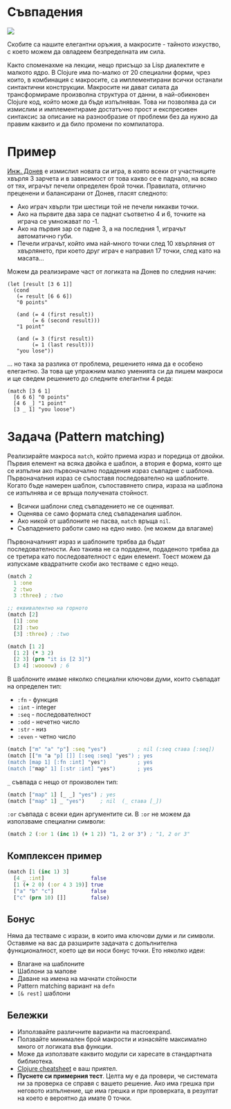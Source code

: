 # Съвпадения

<img src="http://www.ymeme.com/files/images/lisp_cycles.png" />

Скобите са нашите елегантни оръжия, а макросите - тайното изкуство, с което
можем да овладеем безпределната им сила.

Както споменахме на лекции, нещо присъщо за Lisp диалектите е малкото
ядро. В Clojure има по-малко от 20 специални форми, чрез които, в
комбинация с макросите, са имплементирани всички останали синтактични
конструкции. Макросите ни дават силата да трансформираме произволна структура от
данни, в най-обикновен Clojure код, който може да бъде изпълняван. Това ни
позволява да си измислим и имплементираме достатъчно прост и експресивен
синтаксис за описание на разнообразие от проблеми без да нужно да правим каквито
и да било промени по компилатора.

# Пример

[Инж. Донев](http://www.vbox7.com/play:cccdb600) е измислил новата си игра, в
която всеки от участниците хвърля 3 зарчета и в зависимост от това какво се е
паднало, на всяко от тях, играчът печели определен брой точки. Правилата,
отлично преценени и балансирани от Донев, гласят следното:

- Ако играч хвърли три шестици той не печели никакви точки.
- Ако на първите два зара се паднат съответно 4 и 6, точките на играча се умножават по -1.
- Ако на първия зар се падне 3, а на последния 1, играчът автоматично губи.
- Печели играчът, който има най-много точки след 10 хвърляния от хвърлянето,
  при което друг играч е направил 17 точки, след като на масата...

Можем да реализираме част от логиката на Донев по следния начин:

```
(let [result [3 6 1]]
  (cond
   (= result [6 6 6])
   "0 points"

   (and (= 4 (first result))
        (= 6 (second result)))
   "1 point"

   (and (= 3 (first result))
        (= 1 (last result)))
   "you lose"))
```
... но така за разлика от проблема, решението няма да е особено елегантно. За
това ще упражним малко уменията си да пишем макроси и ще сведем решението до
следните елегантни 4 реда:

```
(match [3 6 1]
  [6 6 6] "0 points"
  [4 6 _] "1 point"
  [3 _ 1] "you loose")
```

# Задача (Pattern matching)

Реализирайте макроса `match`, който приема израз и поредица от двойки. Първия
елемент на всяка двойка е шаблон, а втория е форма, която ще се изпълни ако
първоначално подадения израз съвпадне с шаблона. Първоначалния израз се
съпоставя последователно на шаблоните. Когато бъде намерен шаблон, съпоставянето
спира, израза на шаблона се изпълнява и се връща получената стойност.

* Всички шаблони след съвпадението не се оценяват.
* Оценява се само формата след съвпаденалия шаблон.
* Ако никой от шаблоните не пасва, `match` връща `nil`.
* Съвпадението работи само на едно ниво. (не можем да влагаме)

Първоначалният израз и шаблоните трябва да бъдат последователности. Ако
такива не са подадени, подаденото трябва да се третира като последователност с
един елемент. Тоест можем да изпускаме квадратните скоби ако тестваме с едно
нещо.

```clojure
(match 2
  1 :one
  2 :two
  3 :three) ; :two

;; еквивалентно на горното
(match [2]
  [1] :one
  [2] :two
  [3] :three) ; :two

(match [1 2]
  [1 2] (* 3 2)
  [2 3] (prn "it is [2 3]")
  [3 4] :woooow) ; 6
```

В шаблоните имаме няколко специални ключови думи, които съвпадат на определен тип:

* `:fn`   - функция
* `:int`  - integer
* `:seq`  - последователност
* `:odd`  - нечетно число
* `:str`  - низ
* `:even` - четно число

```clojure
(match ["m" "a" "p"] :seq "yes")          ; nil (:seq става [:seq])
(match [["m "a "p] []] [:seq :seq] "yes") ; yes
(match [map 1] [:fn :int] "yes")          ; yes
(match ["map" 1] [:str :int] "yes")       ; yes
```

`_` съвпада с нещо от произволен тип:

```clojure
(match ["map" 1] [_ _] "yes") ; yes
(match ["map" 1] _ "yes")     ; nil  (_ става [_])
```

`:or` съвпада с всеки един аргументите си. В `:or` не можем да използваме
специални символи:

```clojure
(match 2 (:or 1 (inc 1) (+ 1 2)) "1, 2 or 3") ; "1, 2 or 3"
```

## Комплексен пример

```clojure
(match [1 (inc 1) 3]
  [4 _ :int]               false
  [1 (+ 2 0) (:or 4 3 19)] true
  ["a" "b" "c"]            false
  ["c" (prn 10) []]        false)
```

## Бонус

Няма да тестваме с изрази, в които има ключови думи и ли символи. Оставяме на
вас да разширите задачата с допълнителна функционалност, което ще ви носи бонус
точки. Ето няколко идеи:

* Влагане на шаблоните
* Шаблони за мапове
* Даване на имена на мачнати стойности
* Pattern matching вариант на `defn`
* `[& rest]` шаблони

## Бележки

* Използвайте различните варианти на macroexpand.
* Ползвайте минимален брой макрости и изнасяйте максимално много от логиката във функции.
* Може да използвате каквито модули си харесате в стандартната библиотека.
* [Clojure cheatsheet][cheatsheet] е ваш приятел.
* **Пуснете си примерния тест**. Целта му е да провери, че системата ни за
  проверка се справя с вашето решение. Ако има грешка при неговото изпълнение,
  ще има грешка и при проверката, в резултат на което е вероятно да имате 0
  точки.

[cheatsheet]: http://clojure.org/cheatsheet
